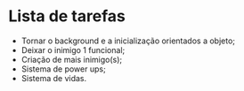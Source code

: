 # Lista de tarefas
* Tornar o background e a inicialização orientados a objeto;
* Deixar o inimigo 1 funcional;
* Criação de mais inimigo(s);
* Sistema de power ups;
* Sistema de vidas.
